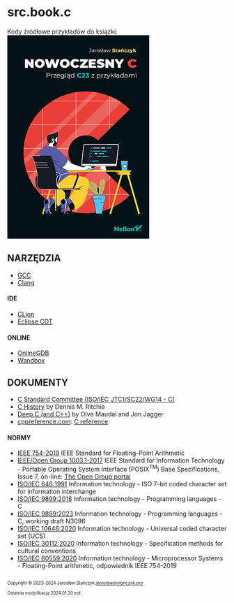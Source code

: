 # src.book.c
Kody źródłowe przykładów do książki:<br />
[![Okładka](./pic/okladka.jpg)](https://helion.pl/ksiazki/nowoczesny-c-przeglad-c23-z-przykladami-jaroslaw-stanczyk,nowocp.htm)


## NARZĘDZIA
- [GCC](https://gcc.gnu.org/)
- [Clang](https://clang.llvm.org/)

#### IDE
- [CLion](https://www.jetbrains.com/clion/)
- [Eclipse CDT](https://www.eclipse.org/cdt/)

#### ONLINE
- [OnlineGDB](https://www.onlinegdb.com/)
- [Wandbox](https://wandbox.org/)

## DOKUMENTY

- [C Standard Committee (ISO/IEC JTC1/SC22/WG14 - C)](http://www.open-std.org/jtc1/sc22/wg14/)
- [C History](https://www.bell-labs.com/usr/dmr/www/chist.html) by Dennis M. Ritchie
- [Deep C (and C++)](https://olvemaudal.com/2011/10/10/deep-c/) by Olve Maudal and Jon Jagger
- [cppreference.com](https://en.cppreference.com): [C reference](https://en.cppreference.com/w/c)

#### NORMY
- [IEEE 754-2019](https://standards.ieee.org/standard/754-2019.html)
	IEEE Standard for Floating-Point Arithmetic 
- [IEEE/Open Group 1003.1-2017](https://standards.ieee.org/ieee/1003.1/7101/) 
	IEEE Standard for Information Technology - Portable Operating System Interface (POSIX<sup>TM</sup>) Base Specifications, Issue 7,
	on-line: [The Open Group portal](https://pubs.opengroup.org/onlinepubs/9699919799/)
- [ISO/IEC 646:1991](https://www.iso.org/standard/4777.html) Information technology - ISO 7-bit coded character set for information interchange
- [ISO/IEC 9899:2018](https://www.iso.org/standard/74528.html) Information technology - Programming languages - C 
- [ISO/IEC 9899:2023](https://www.open-std.org/JTC1/SC22/WG14/www/docs/n3096.pdf) Information technology - Programming languages - C,
	working draft N3096
- [ISO/IEC 10646:2020](https://www.iso.org/standard/76835.html) Information technology - Universal coded character set (UCS)
- [ISO/IEC 30112:2020](https://www.iso.org/standard/71987.html) Information technology - Specification methods for cultural conventions
- [ISO/IEC 60559:2020](https://www.iso.org/standard/80985.html) Information technology - Microprocessor Systems - Floating-Point arithmetic,
	odpowiednik IEEE 754-2019

<sub><sub>
Copyright &copy; 2023-2024 Jarosław Stańczyk *<jaroslaw@stanczyk.pro>*  
Ostatnia modyfikacja 2024.01.20
</sub></sub>
<sub><sub>
eof.
</sub></sub>
